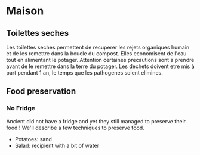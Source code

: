 # Maison

## Toilettes seches

Les toilettes seches permettent de recuperer les rejets organiques humain et de les remettre dans la boucle du compost.
Elles economisent de l'eau tout en alimentant le potager.
Attention certaines precautions sont a prendre avant de le remettre dans la terre du potager.
Les dechets doivent etre mis à part pendant 1 an, le temps que les pathogenes soient elimines.

## Food preservation

### No Fridge

Ancient did not have a fridge and yet they still managed to preserve their food !
We'll describe a few techniques to preserve food.

- Potatoes: sand
- Salad: recipient with a bit of water
